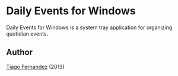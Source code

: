 # Daily Events for Windows

Daily Events for Windows is a system tray application for organizing quotidian events.

## Author

[Tiago Fernandez](http://tiagofernandez.com) (2013)
